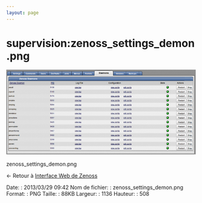 ```yaml
---
layout: page
---
```


supervision:zenoss\_settings\_demon.png
=======================================

[![zenoss\_settings\_demon.png](../../assets/media/supervision/zenoss_settings_demon.png@cache=&w=900&h=402 "zenoss_settings_demon.png")](../../assets/media/supervision/zenoss_settings_demon.png@cache= "Afficher le fichier original")

zenoss\_settings\_demon.png

← Retour à [Interface Web de
Zenoss](../../zenoss/zenoss-interface.html "zenoss:zenoss-interface")

Date:
:   2013/03/29 09:42
Nom de fichier:
:   zenoss\_settings\_demon.png
Format:
:   PNG
Taille:
:   88KB
Largeur:
:   1136
Hauteur:
:   508

